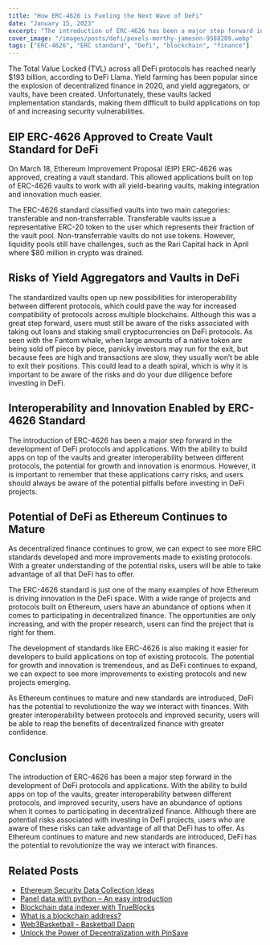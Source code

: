 ```yaml
---
title: "How ERC-4626 is Fueling the Next Wave of DeFi"
date: "January 15, 2023"
excerpt: "The introduction of ERC-4626 has been a major step forward in the development of DeFi protocols and applications, allowing users to take advantage of all that DeFi has to offer with greater confidence and improved security."
cover_image: "/images/posts/defi/pexels-morthy-jameson-9588209.webp"
tags: ["ERC-4626", "ERC standard", "Defi", "blockchain", "finance"]
---
```


The Total Value Locked (TVL) across all DeFi protocols has reached nearly $193 billion, according to DeFi Llama. Yield farming has been popular since the explosion of decentralized finance in 2020, and yield aggregators, or vaults, have been created. Unfortunately, these vaults lacked implementation standards, making them difficult to build applications on top of and increasing security vulnerabilities.

## EIP ERC-4626 Approved to Create Vault Standard for DeFi

On March 18, Ethereum Improvement Proposal (EIP) ERC-4626 was approved, creating a vault standard. This allowed applications built on top of ERC-4626 vaults to work with all yield-bearing vaults, making integration and innovation much easier.

The ERC-4626 standard classified vaults into two main categories: transferable and non-transferrable. Transferable vaults issue a representative ERC-20 token to the user which represents their fraction of the vault pool. Non-transferrable vaults do not use tokens. However, liquidity pools still have challenges, such as the Rari Capital hack in April where $80 million in crypto was drained.

## Risks of Yield Aggregators and Vaults in DeFi

The standardized vaults open up new possibilities for interoperability between different protocols, which could pave the way for increased compatibility of protocols across multiple blockchains. Although this was a great step forward, users must still be aware of the risks associated with taking out loans and staking small cryptocurrencies on DeFi protocols. As seen with the Fantom whale, when large amounts of a native token are being sold off piece by piece, panicky investors may run for the exit, but because fees are high and transactions are slow, they usually won’t be able to exit their positions. This could lead to a death spiral, which is why it is important to be aware of the risks and do your due diligence before investing in DeFi.

## Interoperability and Innovation Enabled by ERC-4626 Standard

The introduction of ERC-4626 has been a major step forward in the development of DeFi protocols and applications. With the ability to build apps on top of the vaults and greater interoperability between different protocols, the potential for growth and innovation is enormous. However, it is important to remember that these applications carry risks, and users should always be aware of the potential pitfalls before investing in DeFi projects.

## Potential of DeFi as Ethereum Continues to Mature

As decentralized finance continues to grow, we can expect to see more ERC standards developed and more improvements made to existing protocols. With a greater understanding of the potential risks, users will be able to take advantage of all that DeFi has to offer.

The ERC-4626 standard is just one of the many examples of how Ethereum is driving innovation in the DeFi space. With a wide range of projects and protocols built on Ethereum, users have an abundance of options when it comes to participating in decentralized finance. The opportunities are only increasing, and with the proper research, users can find the project that is right for them.

The development of standards like ERC-4626 is also making it easier for developers to build applications on top of existing protocols. The potential for growth and innovation is tremendous, and as DeFi continues to expand, we can expect to see more improvements to existing protocols and new projects emerging.

As Ethereum continues to mature and new standards are introduced, DeFi has the potential to revolutionize the way we interact with finances. With greater interoperability between protocols and improved security, users will be able to reap the benefits of decentralized finance with greater confidence.

## Conclusion

The introduction of ERC-4626 has been a major step forward in the development of DeFi protocols and applications. With the ability to build apps on top of the vaults, greater interoperability between different protocols, and improved security, users have an abundance of options when it comes to participating in decentralized finance. Although there are potential risks associated with investing in DeFi projects, users who are aware of these risks can take advantage of all that DeFi has to offer. As Ethereum continues to mature and new standards are introduced, DeFi has the potential to revolutionize the way we interact with finances.

## Related Posts

- [Ethereum Security Data Collection Ideas](https://dspyt.com/data_collection_ideas)
- [Panel data with python – An easy introduction](https://dspyt.com/panel-data-econometrics-an-introduction-with-an-example-in-python)
- [Blockchain data indexer with TrueBlocks](https://dspyt.com/blockchain-data-indexer-with-trueblocks)
- [What is a blockchain address?](https://dspyt.com/what-is-blockchain-address)
- [Web3Basketball - Basketball Dapp](https://dspyt.com/Web3Basketball)
- [Unlock the Power of Decentralization with PinSave](https://dspyt.com/PinSave)
